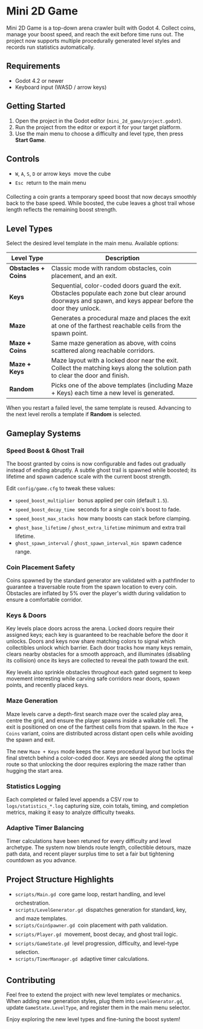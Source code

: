 # Mini 2D Game

Mini 2D Game is a top-down arena crawler built with Godot 4. Collect coins, manage your boost speed, and reach the exit before time runs out. The project now supports multiple procedurally generated level styles and records run statistics automatically.

## Requirements

- Godot 4.2 or newer
- Keyboard input (WASD / arrow keys)

## Getting Started

1. Open the project in the Godot editor (`mini_2d_game/project.godot`).
2. Run the project from the editor or export it for your target platform.
3. Use the main menu to choose a difficulty and level type, then press **Start Game**.

## Controls

- `W`, `A`, `S`, `D` or arrow keys  move the cube
- `Esc`  return to the main menu

Collecting a coin grants a temporary speed boost that now decays smoothly back to the base speed. While boosted, the cube leaves a ghost trail whose length reflects the remaining boost strength.

## Level Types

Select the desired level template in the main menu. Available options:

| Level Type | Description |
|------------|-------------|
| **Obstacles + Coins** | Classic mode with random obstacles, coin placement, and an exit. |
| **Keys** | Sequential, color-coded doors guard the exit. Obstacles populate each zone but clear around doorways and spawn, and keys appear before the door they unlock. |
| **Maze** | Generates a procedural maze and places the exit at one of the farthest reachable cells from the spawn point. |
| **Maze + Coins** | Same maze generation as above, with coins scattered along reachable corridors. |
| **Maze + Keys** | Maze layout with a locked door near the exit. Collect the matching keys along the solution path to clear the door and finish. |
| **Random** | Picks one of the above templates (including Maze + Keys) each time a new level is generated. |

When you restart a failed level, the same template is reused. Advancing to the next level rerolls a template if **Random** is selected.

## Gameplay Systems

### Speed Boost & Ghost Trail

The boost granted by coins is now configurable and fades out gradually instead of ending abruptly. A subtle ghost trail is spawned while boosted; its lifetime and spawn cadence scale with the current boost strength.

Edit `config/game.cfg` to tweak these values:

- `speed_boost_multiplier`  bonus applied per coin (default `1.5`).
- `speed_boost_decay_time`  seconds for a single coin's boost to fade.
- `speed_boost_max_stacks`  how many boosts can stack before clamping.
- `ghost_base_lifetime` / `ghost_extra_lifetime`  minimum and extra trail lifetime.
- `ghost_spawn_interval` / `ghost_spawn_interval_min`  spawn cadence range.

### Coin Placement Safety

Coins spawned by the standard generator are validated with a pathfinder to guarantee a traversable route from the spawn location to every coin. Obstacles are inflated by 5% over the player's width during validation to ensure a comfortable corridor.

### Keys & Doors

Key levels place doors across the arena. Locked doors require their assigned keys; each key is guaranteed to be reachable before the door it unlocks. Doors and keys now share matching colors to signal which collectibles unlock which barrier. Each door tracks how many keys remain, clears nearby obstacles for a smooth approach, and illuminates (disabling its collision) once its keys are collected to reveal the path toward the exit.

Key levels also sprinkle obstacles throughout each gated segment to keep movement interesting while carving safe corridors near doors, spawn points, and recently placed keys.

### Maze Generation

Maze levels carve a depth-first search maze over the scaled play area, centre the grid, and ensure the player spawns inside a walkable cell. The exit is positioned on one of the farthest cells from that spawn. In the `Maze + Coins` variant, coins are distributed across distant open cells while avoiding the spawn and exit.

The new `Maze + Keys` mode keeps the same procedural layout but locks the final stretch behind a color-coded door. Keys are seeded along the optimal route so that unlocking the door requires exploring the maze rather than hugging the start area.

### Statistics Logging

Each completed or failed level appends a CSV row to `logs/statistics_*.log` capturing size, coin totals, timing, and completion metrics, making it easy to analyze difficulty tweaks.

### Adaptive Timer Balancing

Timer calculations have been retuned for every difficulty and level archetype. The system now blends route length, collectible detours, maze path data, and recent player surplus time to set a fair but tightening countdown as you advance.

## Project Structure Highlights

- `scripts/Main.gd`  core game loop, restart handling, and level orchestration.
- `scripts/LevelGenerator.gd`  dispatches generation for standard, key, and maze templates.
- `scripts/CoinSpawner.gd`  coin placement with path validation.
- `scripts/Player.gd`  movement, boost decay, and ghost trail logic.
- `scripts/GameState.gd`  level progression, difficulty, and level-type selection.
- `scripts/TimerManager.gd`  adaptive timer calculations.

## Contributing

Feel free to extend the project with new level templates or mechanics. When adding new generation styles, plug them into `LevelGenerator.gd`, update `GameState.LevelType`, and register them in the main menu selector.

Enjoy exploring the new level types and fine-tuning the boost system!
